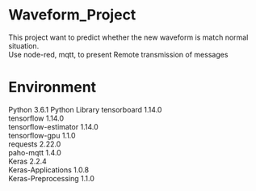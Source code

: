 # Waveform_Project
This project want to predict whether the new waveform is match normal situation.   
Use node-red, mqtt, to present Remote transmission of messages
# Environment
Python 3.6.1
Python Library
tensorboard          1.14.0   
tensorflow           1.14.0   
tensorflow-estimator 1.14.0   
tensorflow-gpu       1.1.0  
requests             2.22.0   
paho-mqtt            1.4.0    
Keras                2.2.4    
Keras-Applications   1.0.8    
Keras-Preprocessing  1.1.0   
